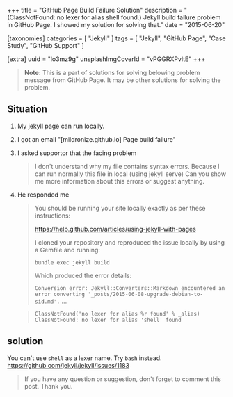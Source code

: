 +++
title = "GitHub Page Build Failure Solution"
description = "(ClassNotFound: no lexer for alias shell found.) Jekyll build failure problem in GitHub Page. I showed my solution for solving that."
date = "2015-06-20"

[taxonomies]
categories = [ "Jekyll" ]
tags = [ "Jekyll", "GitHub Page", "Case Study", "GitHub Support" ]

[extra]
uuid = "lo3mz9g"
unsplashImgCoverId = "vPGGRXPvltE"
+++
> **Note:** This is a part of solutions for solving belowing problem message from GitHub Page. It may be other solutions for solving the problem.

## Situation
1. My jekyll page can run locally.
2. I got an email "[mildronize.github.io] Page build failure"
3. I asked supportor that the facing problem

    > I don't understand why my file contains syntax errors. Because I can run normally this file in local (using jekyll serve)
    > Can you show me more information about this errors or suggest anything.

4. He responded me

    >  You should be running your site locally exactly as per these instructions:
    >
    >  <https://help.github.com/articles/using-jekyll-with-pages>
    >
    >  I cloned your repository and reproduced the issue locally by using a Gemfile and running:
    >
    >  `bundle exec jekyll build`
    >
    >  Which produced the error details:
    >
    >  `Conversion error: Jekyll::Converters::Markdown encountered an error converting '_posts/2015-06-08-upgrade-debian-to-sid.md'.`
    >  ...

    >  `ClassNotFound('no lexer for alias %r found' % _alias) ClassNotFound: no lexer for alias 'shell' found`

## solution

You can't use `shell` as a lexer name. Try `bash` instead.
<https://github.com/jekyll/jekyll/issues/1183>

> If you have any question or suggestion, don't forget to comment this post. Thank you.
